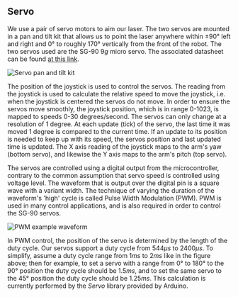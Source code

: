 ## Servo

[pwm]: https://i.imgur.com/QWYOqPr.png "Pulse width modulation"
[arm]: https://i.imgur.com/3WnlKf7.jpg "Servo pan and tilt kit"

We use a pair of servo motors to aim our laser. The two servos are mounted in a pan and tilt kit that allows us to point the laser anywhere within $\pm 90°$ left and right and $0°$ to roughly $170°$ vertically from the front of the robot. The two servos used are the SG-90 $9g$ micro servo. The associated datasheet can be found [at this link](https://www.heinpragt.com/techniek/robotica/images/SG90Servo.pdf).

![Servo pan and tilt kit][arm]

The position of the joystick is used to control the servos. The reading from the joystick is used to calculate the relative speed to move the joystick, i.e. when the joystick is centered the servos do not move. In order to ensure the servos move smoothly, the joystick position, which is in range 0-1023, is mapped to speeds 0-30 degrees/second. The servos can only change at a resolution of 1 degree. At each update (tick) of the servo, the last time it was moved 1 degree is compared to the current time. If an update to its position is needed to keep up with its speed, the servos position and last updated time is updated. The X axis reading of the joystick maps to the arm's yaw (bottom servo), and likewise the Y axis maps to the arm's pitch (top servo).

The servos are controlled using a digital output from the microcontroller, contrary to the  common assumption that servo speed is controlled using voltage level. The waveform that is output over the digital pin is a square wave with a variant width. The technique of varying the duration of the waveform's 'high' cycle is called Pulse Width Modulation (PWM). PWM is used in many control applications, and is also required in order to control the SG-90 servos.

![PWM example waveform][pwm]

In PWM control, the position of the servo is determined by the length of the duty cycle. Our servos support a duty cycle from $544\mu s$ to $2400\mu s$. To simplify, assume a duty cycle range from $1ms$ to $2ms$ like in the figure above; then for example, to set a servo with a range from $0°$ to $180°$ to the $90°$ position the duty cycle should be $1.5ms$, and to set the same servo to the $45°$ position the duty cycle should be $1.25ms$. This calculation is currently performed by the *Servo* library provided by Arduino.
